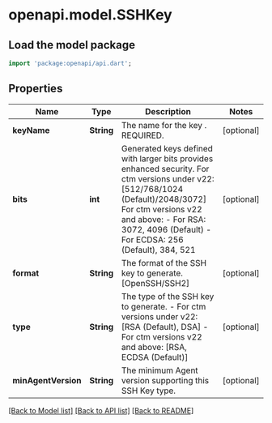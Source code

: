 # openapi.model.SSHKey

## Load the model package
```dart
import 'package:openapi/api.dart';
```

## Properties
Name | Type | Description | Notes
------------ | ------------- | ------------- | -------------
**keyName** | **String** | The name for the key . REQUIRED. | [optional] 
**bits** | **int** | Generated keys defined with larger bits provides enhanced security.  For ctm versions under v22:   [512/768/1024 (Default)/2048/3072]  For ctm versions v22 and above:   - For RSA: 3072, 4096 (Default)   - For ECDSA: 256 (Default), 384, 521  | [optional] 
**format** | **String** | The format of the SSH key to generate. [OpenSSH/SSH2] | [optional] 
**type** | **String** | The type of the SSH key to generate.  - For ctm versions under v22: [RSA (Default), DSA] - For ctm versions v22 and above: [RSA, ECDSA (Default)]  | [optional] 
**minAgentVersion** | **String** | The minimum Agent version supporting this SSH Key type. | [optional] 

[[Back to Model list]](../README.md#documentation-for-models) [[Back to API list]](../README.md#documentation-for-api-endpoints) [[Back to README]](../README.md)


